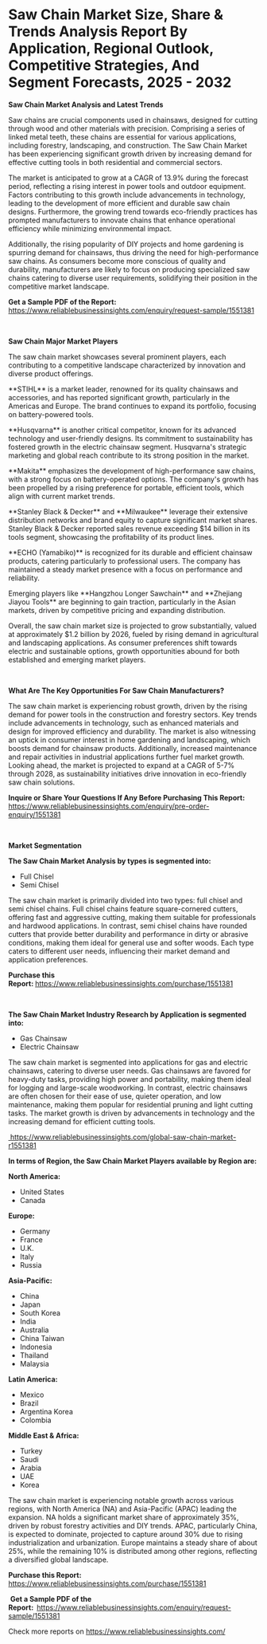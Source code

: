 <p><h1>Saw Chain Market Size, Share & Trends Analysis Report By Application, Regional Outlook, Competitive Strategies, And Segment Forecasts, 2025 - 2032</h1></p><p><strong>Saw Chain Market Analysis and Latest Trends</strong></p>
<p><p>Saw chains are crucial components used in chainsaws, designed for cutting through wood and other materials with precision. Comprising a series of linked metal teeth, these chains are essential for various applications, including forestry, landscaping, and construction. The Saw Chain Market has been experiencing significant growth driven by increasing demand for effective cutting tools in both residential and commercial sectors.</p><p>The market is anticipated to grow at a CAGR of 13.9% during the forecast period, reflecting a rising interest in power tools and outdoor equipment. Factors contributing to this growth include advancements in technology, leading to the development of more efficient and durable saw chain designs. Furthermore, the growing trend towards eco-friendly practices has prompted manufacturers to innovate chains that enhance operational efficiency while minimizing environmental impact.</p><p>Additionally, the rising popularity of DIY projects and home gardening is spurring demand for chainsaws, thus driving the need for high-performance saw chains. As consumers become more conscious of quality and durability, manufacturers are likely to focus on producing specialized saw chains catering to diverse user requirements, solidifying their position in the competitive market landscape.</p></p>
<p><strong>Get a Sample PDF of the Report:&nbsp;</strong> <a href="https://www.reliablebusinessinsights.com/enquiry/request-sample/1551381?utm_campaign=3256&utm_medium=2&utm_source=Github&utm_content=ia&utm_term=08042025&utm_id=saw-chain">https://www.reliablebusinessinsights.com/enquiry/request-sample/1551381</a></p>
<p>&nbsp;</p>
<p><strong>Saw Chain Major Market Players</strong></p>
<p><p>The saw chain market showcases several prominent players, each contributing to a competitive landscape characterized by innovation and diverse product offerings. </p><p>**STIHL** is a market leader, renowned for its quality chainsaws and accessories, and has reported significant growth, particularly in the Americas and Europe. The brand continues to expand its portfolio, focusing on battery-powered tools. </p><p>**Husqvarna** is another critical competitor, known for its advanced technology and user-friendly designs. Its commitment to sustainability has fostered growth in the electric chainsaw segment. Husqvarna's strategic marketing and global reach contribute to its strong position in the market.</p><p>**Makita** emphasizes the development of high-performance saw chains, with a strong focus on battery-operated options. The company's growth has been propelled by a rising preference for portable, efficient tools, which align with current market trends.</p><p>**Stanley Black & Decker** and **Milwaukee** leverage their extensive distribution networks and brand equity to capture significant market shares. Stanley Black & Decker reported sales revenue exceeding $14 billion in its tools segment, showcasing the profitability of its product lines.</p><p>**ECHO (Yamabiko)** is recognized for its durable and efficient chainsaw products, catering particularly to professional users. The company has maintained a steady market presence with a focus on performance and reliability.</p><p>Emerging players like **Hangzhou Longer Sawchain** and **Zhejiang Jiayou Tools** are beginning to gain traction, particularly in the Asian markets, driven by competitive pricing and expanding distribution.</p><p>Overall, the saw chain market size is projected to grow substantially, valued at approximately $1.2 billion by 2026, fueled by rising demand in agricultural and landscaping applications. As consumer preferences shift towards electric and sustainable options, growth opportunities abound for both established and emerging market players.</p></p>
<p>&nbsp;</p>
<p><strong>What Are The Key Opportunities For Saw Chain Manufacturers?</strong></p>
<p><p>The saw chain market is experiencing robust growth, driven by the rising demand for power tools in the construction and forestry sectors. Key trends include advancements in technology, such as enhanced materials and design for improved efficiency and durability. The market is also witnessing an uptick in consumer interest in home gardening and landscaping, which boosts demand for chainsaw products. Additionally, increased maintenance and repair activities in industrial applications further fuel market growth. Looking ahead, the market is projected to expand at a CAGR of 5-7% through 2028, as sustainability initiatives drive innovation in eco-friendly saw chain solutions.</p></p>
<p><strong>Inquire or Share Your Questions If Any Before Purchasing This Report:</strong> <a href="https://www.reliablebusinessinsights.com/enquiry/pre-order-enquiry/1551381?utm_campaign=3256&utm_medium=2&utm_source=Github&utm_content=ia&utm_term=08042025&utm_id=saw-chain">https://www.reliablebusinessinsights.com/enquiry/pre-order-enquiry/1551381</a></p>
<p>&nbsp;</p>
<p><strong>Market Segmentation</strong></p>
<p><strong>The Saw Chain Market Analysis by types is segmented into:</strong></p>
<p><ul><li>Full Chisel</li><li>Semi Chisel</li></ul></p>
<p><p>The saw chain market is primarily divided into two types: full chisel and semi chisel chains. Full chisel chains feature square-cornered cutters, offering fast and aggressive cutting, making them suitable for professionals and hardwood applications. In contrast, semi chisel chains have rounded cutters that provide better durability and performance in dirty or abrasive conditions, making them ideal for general use and softer woods. Each type caters to different user needs, influencing their market demand and application preferences.</p></p>
<p><strong>Purchase this Report:&nbsp;</strong><a href="https://www.reliablebusinessinsights.com/purchase/1551381?utm_campaign=3256&utm_medium=2&utm_source=Github&utm_content=ia&utm_term=08042025&utm_id=saw-chain">https://www.reliablebusinessinsights.com/purchase/1551381</a></p>
<p>&nbsp;</p>
<p><strong>The Saw Chain Market Industry Research by Application is segmented into:</strong></p>
<p><ul><li>Gas Chainsaw</li><li>Electric Chainsaw</li></ul></p>
<p><p>The saw chain market is segmented into applications for gas and electric chainsaws, catering to diverse user needs. Gas chainsaws are favored for heavy-duty tasks, providing high power and portability, making them ideal for logging and large-scale woodworking. In contrast, electric chainsaws are often chosen for their ease of use, quieter operation, and low maintenance, making them popular for residential pruning and light cutting tasks. The market growth is driven by advancements in technology and the increasing demand for efficient cutting tools.</p></p>
<p><a href="https://www.reliablebusinessinsights.com/global-saw-chain-market-r1551381?utm_campaign=3256&utm_medium=2&utm_source=Github&utm_content=ia&utm_term=08042025&utm_id=saw-chain">&nbsp;https://www.reliablebusinessinsights.com/global-saw-chain-market-r1551381</a></p>
<p><strong>In terms of Region, the Saw Chain Market Players available by Region are:</strong></p>
<p>
    <p> <strong> North America: </strong>
        <ul>
            <li>United States</li>
            <li>Canada</li>
        </ul>
        </p> 
    <p> <strong> Europe: </strong>
        <ul>
            <li>Germany</li>
            <li>France</li>
            <li>U.K.</li>
            <li>Italy</li>
            <li>Russia</li>
        </ul>
        </p> 
    <p> <strong> Asia-Pacific: </strong>
        <ul>
            <li>China</li>
            <li>Japan</li>
            <li>South Korea</li>
            <li>India</li>
            <li>Australia</li>
            <li>China Taiwan</li>
            <li>Indonesia</li>
            <li>Thailand</li>
            <li>Malaysia</li>
        </ul>
        </p> 
    <p> <strong> Latin America: </strong>
        <ul>
            <li>Mexico</li>
            <li>Brazil</li>
            <li>Argentina Korea</li>
            <li>Colombia</li>
        </ul>
        </p> 
    <p> <strong> Middle East & Africa: </strong>
        <ul>
            <li>Turkey</li>
            <li>Saudi</li>
            <li>Arabia</li>
            <li>UAE</li>
            <li>Korea</li>
        </ul>
    </p>
    </p>
<p><p>The saw chain market is experiencing notable growth across various regions, with North America (NA) and Asia-Pacific (APAC) leading the expansion. NA holds a significant market share of approximately 35%, driven by robust forestry activities and DIY trends. APAC, particularly China, is expected to dominate, projected to capture around 30% due to rising industrialization and urbanization. Europe maintains a steady share of about 25%, while the remaining 10% is distributed among other regions, reflecting a diversified global landscape.</p></p>
<p><strong>Purchase this Report: </strong><a href="https://www.reliablebusinessinsights.com/purchase/1551381?utm_campaign=3256&utm_medium=2&utm_source=Github&utm_content=ia&utm_term=08042025&utm_id=saw-chain">https://www.reliablebusinessinsights.com/purchase/1551381</a></p>
<p>&nbsp;<strong>Get a Sample PDF of the Report:&nbsp;&nbsp;</strong><a href="https://www.reliablebusinessinsights.com/enquiry/request-sample/1551381?utm_campaign=3256&utm_medium=2&utm_source=Github&utm_content=ia&utm_term=08042025&utm_id=saw-chain">https://www.reliablebusinessinsights.com/enquiry/request-sample/1551381</a></p>
<p><strong></strong></p>
<p>Check more reports on <a href="https://www.reliablebusinessinsights.com/?utm_campaign=3256&utm_medium=2&utm_source=Github&utm_content=ia&utm_term=08042025&utm_id=saw-chain">https://www.reliablebusinessinsights.com/</a></p>